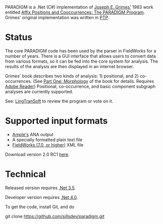 PARADIGM is a .Net (C#) implementation of [Joseph E. Grimes'](http://www.sil.org/resources/search/contributor/grimes-joseph-e) 1983 work entitled [Affix Positions and Cooccurrences: The PARADIGM Program](http://www.sil.org/resources/archives/8825). Grimes' original implementation was written in [PTP](http://www.sil.org/computing/catalog/show_software.asp?id=39).

# Status
The core PARADIGM code has been used by the parser in FieldWorks for a number of years. There is a GUI interface that allows users to convert data from various formats, so it can be fed into the core system for analysis. The results of the analysis are then displayed in an internet browser.

Grimes' book describes two kinds of analysis: 1) positional, and 2) co-occurrences. (See [Part One: Morphology](http://www.sil.org/system/files/reapdata/28/03/36/28033685206467803523518673099687647776/18632.pdf) of the book for details. Requires [Adobe Reader](http://www.adobe.com/products/reader/)) Positional, co-occurrence, and basic component subgraph analyses are currently supported.

See: [LingTranSoft](http://www.lingtransoft.info/apps/gafaws-position-analyzer) to review the program or vote on it.

# Supported input formats
* [Ample's](http://www.sil.org/computing/catalog/show_software.asp?id=1) ANA output
* A specially formatted plain text file
* [FieldWorks (7.0, or higher)](http://fieldworks.sil.org/download) XML file

Download version 2.0 RC1 [here](http://projects.palaso.org/attachments/download/71/GAFAWS2.0RC1.zip).

# Technical
Released version requires [.Net 3.5](http://www.microsoft.com/downloads/details.aspx?FamilyID=333325fd-ae52-4e35-b531-508d977d32a6&DisplayLang=en).

Developer version requires [.Net 4.0](http://www.microsoft.com/en-us/download/details.aspx?id=17718).

To get the code, install Git, and do

git clone https://github.com/sillsdev/paradigm.git